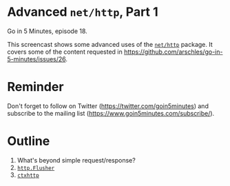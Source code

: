 # Advanced `net/http`, Part 1

Go in 5 Minutes, episode 18.

This screencast shows some advanced uses of the [`net/http`](https://godoc.org/net/http) package. It covers some of the content requested in https://github.com/arschles/go-in-5-minutes/issues/26.

# Reminder

Don't forget to follow on Twitter (https://twitter.com/goin5minutes) and subscribe to the mailing list (https://www.goin5minutes.com/subscribe/).

# Outline

1. What's beyond simple request/response?
1. [`http.Flusher`](https://godoc.org/net/http#Flusher)
1. [`ctxhttp`](https://godoc.org/golang.org/x/net/context/ctxhttp)
